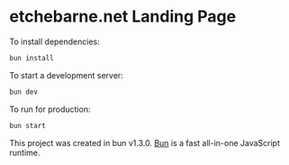 # etchebarne.net Landing Page

To install dependencies:

```bash
bun install
```

To start a development server:

```bash
bun dev
```

To run for production:

```bash
bun start
```

This project was created in bun v1.3.0. [Bun](https://bun.com) is a fast all-in-one JavaScript runtime.
